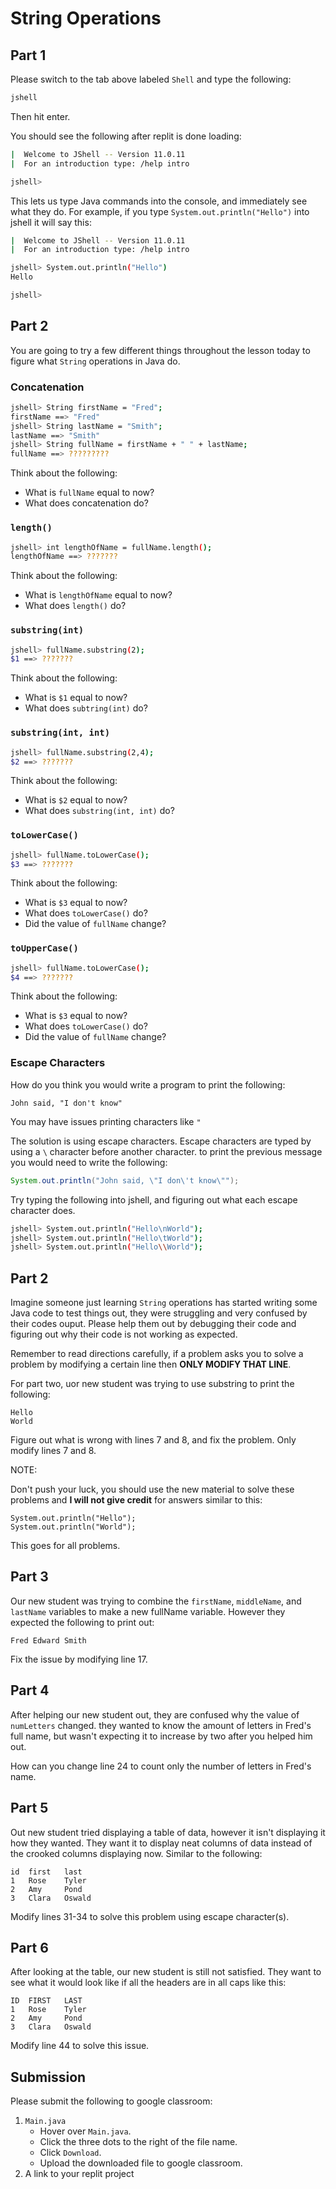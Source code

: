 # String Operations

## Part 1

Please switch to the tab above labeled `Shell` and type the following:

```sh
jshell
```

Then hit enter.

You should see the following after replit is done loading:

```sh
|  Welcome to JShell -- Version 11.0.11
|  For an introduction type: /help intro

jshell>
```

This lets us type Java commands into the console, and immediately see what they do. For example, if you type `System.out.println("Hello")` into jshell it will say this:

```sh
|  Welcome to JShell -- Version 11.0.11
|  For an introduction type: /help intro

jshell> System.out.println("Hello")
Hello

jshell>
```

## Part 2

You are going to try a few different things throughout the lesson today to figure what `String` operations in Java do.

### Concatenation

```bash
jshell> String firstName = "Fred";
firstName ==> "Fred"
jshell> String lastName = "Smith";
lastName ==> "Smith"
jshell> String fullName = firstName + " " + lastName;
fullName ==> ?????????
```

Think about the following:

- What is `fullName` equal to now?
- What does concatenation do?

### `length()`

```bash
jshell> int lengthOfName = fullName.length();
lengthOfName ==> ???????
```

Think about the following:

- What is `lengthOfName` equal to now?
- What does `length()` do?

### `substring(int)`

```bash
jshell> fullName.substring(2);
$1 ==> ???????
```

Think about the following:

- What is `$1` equal to now?
- What does `subtring(int)` do?

### `substring(int, int)`

```bash
jshell> fullName.substring(2,4);
$2 ==> ???????
```

Think about the following:

- What is `$2` equal to now?
- What does `substring(int, int)` do?

### `toLowerCase()`

```bash
jshell> fullName.toLowerCase();
$3 ==> ???????
```

Think about the following:

- What is `$3` equal to now?
- What does `toLowerCase()` do?
- Did the value of `fullName` change?

### `toUpperCase()`

```bash
jshell> fullName.toLowerCase();
$4 ==> ???????
```

Think about the following:

- What is `$3` equal to now?
- What does `toLowerCase()` do?
- Did the value of `fullName` change?

### Escape Characters

How do you think you would write a program to print the following:

```
John said, "I don't know"
```

You may have issues printing characters like `"`

The solution is using escape characters. Escape characters are typed by using a `\` character before another character. to print the previous message you would need to write the following:

```java
System.out.println("John said, \"I don\'t know\"");
```

Try typing the following into jshell, and figuring out what each escape character does.

```sh
jshell> System.out.println("Hello\nWorld");
jshell> System.out.println("Hello\tWorld");
jshell> System.out.println("Hello\\World");
```

## Part 2

Imagine someone just learning `String` operations has started writing some Java code to test things out, they were struggling and very confused by their codes ouput. Please help them out by debugging their code and figuring out why their code is not working as expected.

Remember to read directions carefully, if a problem asks you to solve a problem by modifying a certain line then **ONLY MODIFY THAT LINE**.

For part two, uor new student was trying to use substring to print the following:

```
Hello
World
```

Figure out what is wrong with lines 7 and 8, and fix the problem. Only modify lines 7 and 8.

NOTE:

Don't push your luck, you should use the new material to solve these problems and **I will not give credit** for answers similar to this:

```
System.out.println("Hello");
System.out.println("World");
```

This goes for all problems.

## Part 3

Our new student was trying to combine the `firstName`, `middleName`, and `lastName` variables to make a new fullName variable. However they expected the following to print out:

```
Fred Edward Smith
```

Fix the issue by modifying line 17.

## Part 4

After helping our new student out, they are confused why the value of `numLetters` changed. they wanted to know the amount of letters in Fred's full name, but wasn't expecting it to increase by two after you helped him out. 

How can you change line 24 to count only the number of letters in Fred's name.

## Part 5

Out new student tried displaying a table of data, however it isn't displaying it how they wanted. They want it to display neat columns of data instead of the crooked columns displaying now. Similar to the following:

```
id  first   last
1   Rose    Tyler
2   Amy     Pond
3   Clara   Oswald
```

Modify lines 31-34 to solve this problem using escape character(s).

## Part 6

After looking at the table, our new student is still not satisfied. They want to see what it would look like if all the headers are in all caps like this:

```
ID  FIRST   LAST
1   Rose    Tyler
2   Amy     Pond
3   Clara   Oswald
```

Modify line 44 to solve this issue.

## Submission

Please submit the following to google classroom:

1. `Main.java`
    * Hover over `Main.java`.
    * Click the three dots to the right of the file name.
    * Click `Download`.
    * Upload the downloaded file to google classroom.
2. A link to your replit project
